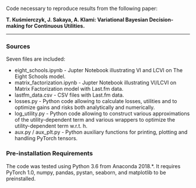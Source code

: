 Code necessary to reproduce results from the following paper:

**T. Kuśmierczyk, J. Sakaya, A. Klami: Variational Bayesian Decision-making for Continuous Utilities.** 

-----------------------------------------------------------------------------------------------------------------

### Sources   

Seven files are included:
 - eight_schools.ipynb - Jupter Notebook illustrating VI and LCVI on The Eight Schools model.
 - matrix_factorization.ipynb - Jupter Notebook illustrating VI/LCVI on Matrix Factorization model with Last.fm data.
 - lastfm_data.csv  - CSV files with Last.fm data.
 - losses.py - Python code allowing to calculate losses, utilities and to optimize gains and risks both analytically and numerically.
 - log_utility.py - Python code allowing to construct various approximations of the utility-dependent term and 
   various wrappers to optimize the utility-dependent term w.r.t. h.
 - aux.py / aux_plt.py - Python auxiliary functions for printing, plotting and handling PyTorch tensors.


### Pre-installation Requirements

The code was tested using Python 3.6 from Anaconda 2018.*.
It requires PyTorch 1.0, numpy, pandas, pystan, seaborn, and matplotlib to be preinstalled.

